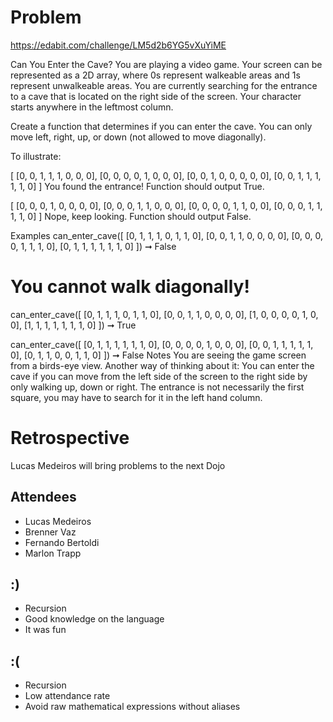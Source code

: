 # Problem

https://edabit.com/challenge/LM5d2b6YG5vXuYiME


Can You Enter the Cave?
You are playing a video game. Your screen can be represented as a 2D array, where 0s represent walkeable areas and 1s represent unwalkeable areas. You are currently searching for the entrance to a cave that is located on the right side of the screen. Your character starts anywhere in the leftmost column.

Create a function that determines if you can enter the cave. You can only move left, right, up, or down (not allowed to move diagonally).

To illustrate:

[
  [0, 0, 1, 1, 1, 0, 0, 0],
  [0, 0, 0, 0, 1, 0, 0, 0],
  [0, 0, 1, 0, 0, 0, 0, 0],
  [0, 0, 1, 1, 1, 1, 1, 0]
]
You found the entrance! Function should output True.

[
  [0, 0, 0, 1, 0, 0, 0, 0],
  [0, 0, 0, 1, 1, 0, 0, 0],
  [0, 0, 0, 0, 1, 1, 0, 0],
  [0, 0, 0, 1, 1, 1, 1, 0]
]
Nope, keep looking. Function should output False.

Examples
can_enter_cave([
  [0, 1, 1, 1, 0, 1, 1, 0],
  [0, 0, 1, 1, 0, 0, 0, 0],
  [0, 0, 0, 0, 1, 1, 1, 0],
  [0, 1, 1, 1, 1, 1, 1, 0]
]) ➞ False

# You cannot walk diagonally!


can_enter_cave([
  [0, 1, 1, 1, 0, 1, 1, 0],
  [0, 0, 1, 1, 0, 0, 0, 0],
  [1, 0, 0, 0, 0, 1, 0, 0],
  [1, 1, 1, 1, 1, 1, 1, 0]
]) ➞ True


can_enter_cave([
  [0, 1, 1, 1, 1, 1, 1, 0],
  [0, 0, 0, 0, 1, 0, 0, 0],
  [0, 0, 1, 1, 1, 1, 1, 0],
  [0, 1, 1, 0, 0, 1, 1, 0]
]) ➞ False
Notes
You are seeing the game screen from a birds-eye view.
Another way of thinking about it: You can enter the cave if you can move from the left side of the screen to the right side by only walking up, down or right.
The entrance is not necessarily the first square, you may have to search for it in the left hand column.

# Retrospective

Lucas Medeiros will bring problems to the next Dojo

## Attendees

- Lucas Medeiros
- Brenner Vaz
- Fernando Bertoldi
- Marlon Trapp

## :)
- Recursion
- Good knowledge on the language
- It was fun

## :(
- Recursion
- Low attendance rate
- Avoid raw mathematical expressions without aliases
